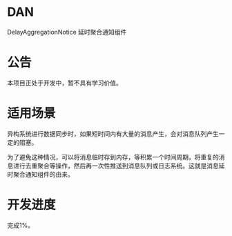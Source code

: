 # DAN
DelayAggregationNotice 
延时聚合通知组件

# 公告
本项目正处于开发中，暂不具有学习价值。
# 适用场景
异构系统进行数据同步时，如果短时间内有大量的消息产生，会对消息队列产生一定的阻塞。

为了避免这种情况，可以将消息临时存到内存，等积累一个时间周期，将重复的消息进行去重聚合等操作，然后再一次性推送到消息队列或日志系统。这就是消息延时聚合通知组件的由来。
# 开发进度
完成1%。
